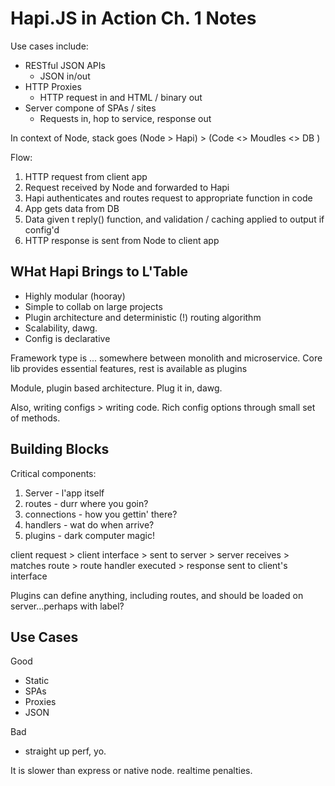 # Hapi.JS in Action Ch. 1 Notes

Use cases include:

* RESTful JSON APIs
    * JSON in/out
* HTTP Proxies
    * HTTP request in and HTML / binary out
* Server compone of SPAs / sites
    * Requests in, hop to service, response out

In context of Node, stack goes (Node > Hapi) > (Code <> Moudles <> DB )

Flow:

1. HTTP request from client app
2. Request received by Node and forwarded to Hapi
3. Hapi authenticates and routes request to appropriate function in code
4. App gets data from DB
5. Data given t reply() function, and validation / caching applied to output if config'd
6. HTTP response is sent from Node to client app

## WHat Hapi Brings to L'Table

* Highly modular (hooray)
* Simple to collab on large projects
* Plugin architecture and deterministic (!) routing algorithm
* Scalability, dawg.
* Config is declarative

Framework type is ... somewhere between monolith and microservice. Core lib provides essential features, rest is available as plugins

Module, plugin based architecture. Plug it in, dawg.

Also, writing configs > writing code. Rich config options through small set of methods.

## Building Blocks

Critical components:

1. Server - l'app itself
2. routes - durr where you goin?
3. connections - how you gettin' there?
4. handlers - wat do when arrive?
5. plugins - dark computer magic!

client request > client interface > sent to server > server receives > matches route > route handler executed > response sent to client's interface

Plugins can define anything, including routes, and should be loaded on server...perhaps with label?

## Use Cases

Good

* Static
* SPAs
* Proxies
* JSON

Bad

* straight up perf, yo.

It is slower than express or native node. realtime penalties.

